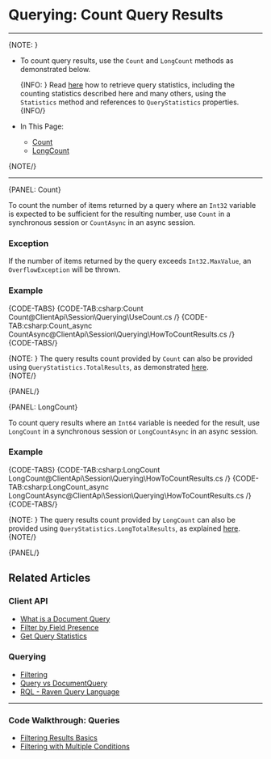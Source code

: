 ﻿# Querying: Count Query Results  

---

{NOTE: }

* To count query results, use the `Count` and `LongCount` methods as demonstrated below.  

    {INFO: }
    Read [here](../../../client-api/session/querying/how-to-get-query-statistics) 
    how to retrieve query statistics, including the counting statistics described 
    here and many others, using the `Statistics` method and references to 
    `QueryStatistics` properties.  
    {INFO/}

* In This Page:  
    * [Count](../../../client-api/session/querying/how-to-count-query-results#count)  
    * [LongCount](../../../client-api/session/querying/how-to-count-query-results#longcount)  

{NOTE/}

---

{PANEL: Count}

To count the number of items returned by a query where an `Int32` 
variable is expected to be sufficient for the resulting number, use 
`Count` in a synchronous session or `CountAsync` in an async session.  

### Exception
If the number of items returned by the query exceeds `Int32.MaxValue`, 
an `OverflowException` will be thrown.  

### Example 
{CODE-TABS}
{CODE-TAB:csharp:Count Count@ClientApi\Session\Querying\UseCount.cs /}
{CODE-TAB:csharp:Count_async CountAsync@ClientApi\Session\Querying\HowToCountResults.cs /}
{CODE-TABS/}

{NOTE: }
The query results count provided by `Count` can also be provided using 
`QueryStatistics.TotalResults`, as demonstrated [here](../../../client-api/session/querying/how-to-get-query-statistics#example).  
{NOTE/}

{PANEL/}

{PANEL: LongCount}

To count query results where an `Int64` variable is needed for 
the result, use `LongCount` in a synchronous session or `LongCountAsync` 
in an async session.  

### Example
{CODE-TABS}
{CODE-TAB:csharp:LongCount LongCount@ClientApi\Session\Querying\HowToCountResults.cs /}
{CODE-TAB:csharp:LongCount_async LongCountAsync@ClientApi\Session\Querying\HowToCountResults.cs /}
{CODE-TABS/}

{NOTE: }
The query results count provided by `LongCount` can also be provided using 
`QueryStatistics.LongTotalResults`, as explained [here](../../../client-api/session/querying/how-to-get-query-statistics).  
{NOTE/}

{PANEL/}

## Related Articles

### Client API

- [What is a Document Query](../../../client-api/session/querying/document-query/what-is-document-query)  
- [Filter by Field Presence](../../../client-api/session/querying/how-to-filter-by-field)  
- [Get Query Statistics](../../../client-api/session/querying/how-to-get-query-statistics)  

### Querying

- [Filtering](../../../indexes/querying/filtering)  
- [Query vs DocumentQuery](../../../client-api/session/querying/document-query/query-vs-document-query)  
- [RQL - Raven Query Language](../../../client-api/session/querying/what-is-rql)  

---

### Code Walkthrough: Queries

- [Filtering Results Basics](https://demo.ravendb.net/demos/csharp/queries/filtering-results-basics)  
- [Filtering with Multiple Conditions](https://demo.ravendb.net/demos/csharp/queries/filtering-results-multiple-conditions)  
